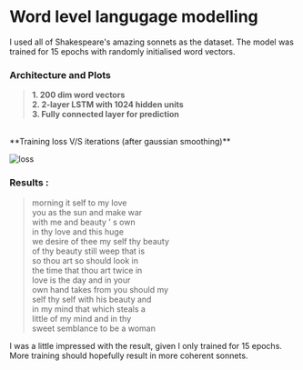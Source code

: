 # Word level langugage modelling

I used all of Shakespeare's amazing sonnets as the dataset. The model was trained for 15 epochs with randomly initialised word vectors.

### Architecture and Plots

> **1. 200 dim word vectors**  
**2. 2-layer LSTM with 1024 hidden units**  
**3. Fully connected layer for prediction**  

<br/>
**Training loss V/S iterations (after gaussian smoothing)**

![loss](https://github.com/jayeshk7/Intro-to-NLP/blob/master/2.%20Language%20Models/Word%20LM/smooth%20loss.png)

### Results : 

>morning it self to my love <br/>
you as the sun and make war <br/>
with me and beauty ’ s own <br/>
in thy love and this huge <br/>
we desire of thee my self thy beauty <br/>
of thy beauty still weep that is <br/>
so thou art so should look in <br/>
the time that thou art twice in <br/>
love is the day and in your <br/>
own hand takes from you should my<br/> 
self thy self with his beauty and <br/>
in my mind that which steals a <br/>
little of my mind and in thy <br/>
sweet semblance to be a woman<br/>

I was a little impressed with the result, given I only trained for 15 epochs. More training should hopefully result in more coherent sonnets.